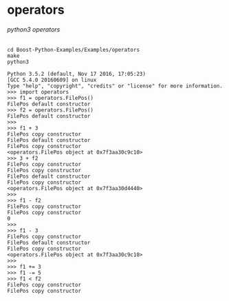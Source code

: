 # operators

###### python3 operators

	cd Boost-Python-Examples/Examples/operators
	make
    python3

    Python 3.5.2 (default, Nov 17 2016, 17:05:23)
    [GCC 5.4.0 20160609] on linux
    Type "help", "copyright", "credits" or "license" for more information.
    >>> import operators
    >>> f1 = operators.FilePos()
    FilePos default constructor
    >>> f2 = operators.FilePos()
    FilePos default constructor
    >>> 
    >>> f1 + 3
    FilePos copy constructor
    FilePos default constructor
    FilePos copy constructor
    <operators.FilePos object at 0x7f3aa30c9c10>
    >>> 3 + f2
    FilePos copy constructor
    FilePos copy constructor
    FilePos default constructor
    FilePos copy constructor
    <operators.FilePos object at 0x7f3aa30d4440>
    >>> 
    >>> f1 - f2
    FilePos copy constructor
    FilePos copy constructor
    0
    >>> 
    >>> f1 - 3
    FilePos copy constructor
    FilePos default constructor
    FilePos copy constructor
    <operators.FilePos object at 0x7f3aa30c9c10>
    >>> 
    >>> f1 += 3
    >>> f1 -= 5
    >>> f1 < f2
    FilePos copy constructor
    FilePos copy constructor


